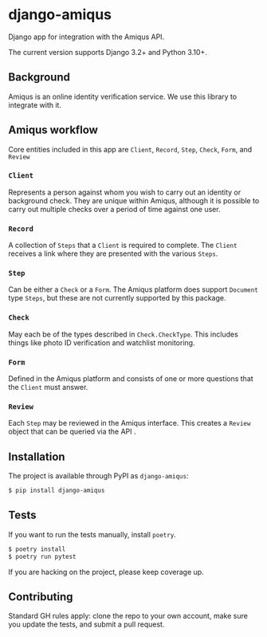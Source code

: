 # django-amiqus


Django app for integration with the Amiqus API.

The current version supports Django 3.2+ and Python 3.10+.

## Background

Amiqus is an online identity verification service. We use this library
to integrate with it.

## Amiqus workflow

Core entities included in this app are `Client`, `Record`, `Step`, `Check`,
`Form`, and `Review`

### `Client`
Represents a person against whom you wish to carry out an
identity or background check. They are unique within Amiqus, although
it is possible to carry out multiple checks over a period of time against
one user.

### `Record`
A collection of `Steps` that a `Client` is required to complete.
The `Client` receives a link where they are presented with the various `Steps`.

### `Step`
Can be either a `Check` or a `Form`. The Amiqus platform
does support `Document` type `Steps`, but these are not currently supported by
this package.

### `Check`
May each be of the types described in `Check.CheckType`. This
includes things like photo ID verification and watchlist monitoring.

### `Form`
Defined in the Amiqus platform and consists of one or more questions
that the `Client` must answer.

### `Review`
Each `Step` may be reviewed in the Amiqus interface. This creates a `Review`
object that can be queried via the API .

## Installation

The project is available through PyPI as ``django-amiqus``:

```bash
$ pip install django-amiqus
```

## Tests

If you want to run the tests manually, install ``poetry``.

```bash
$ poetry install
$ poetry run pytest
```

If you are hacking on the project, please keep coverage up.

## Contributing

Standard GH rules apply: clone the repo to your own account, make sure you
update the tests, and submit a pull request.
